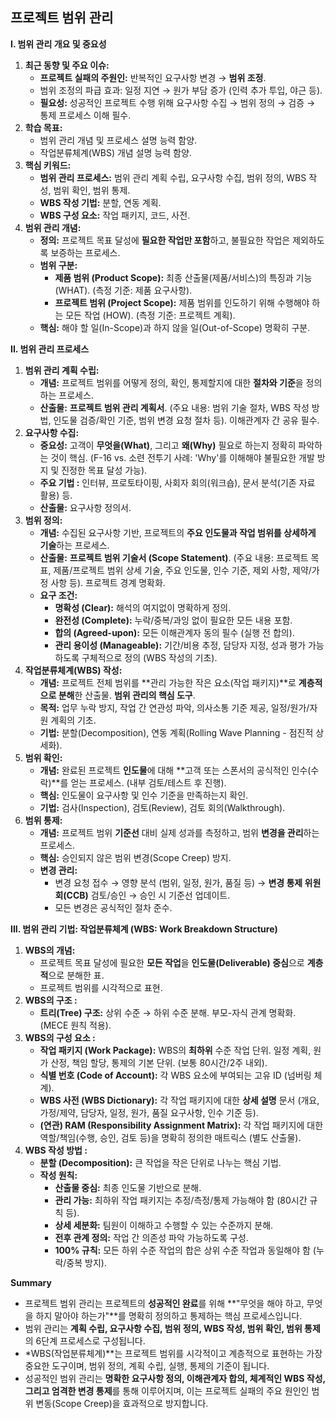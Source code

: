 ## 프로젝트 범위 관리

**I. 범위 관리 개요 및 중요성**

1. **최근 동향 및 주요 이슈:**
    - **프로젝트 실패의 주원인:** 반복적인 요구사항 변경 → **범위 조정**.
    - 범위 조정의 파급 효과: 일정 지연 → 원가 부담 증가 (인력 추가 투입, 야근 등).
    - **필요성:** 성공적인 프로젝트 수행 위해 요구사항 수집 → 범위 정의 → 검증 → 통제 프로세스 이해 필수.
2. **학습 목표:**
    - 범위 관리 개념 및 프로세스 설명 능력 함양.
    - 작업분류체계(WBS) 개념 설명 능력 함양.
3. **핵심 키워드:**
    - **범위 관리 프로세스:** 범위 관리 계획 수립, 요구사항 수집, 범위 정의, WBS 작성, 범위 확인, 범위 통제.
    - **WBS 작성 기법:** 분할, 연동 계획.
    - **WBS 구성 요소:** 작업 패키지, 코드, 사전.
4. **범위 관리 개념:**
    - **정의:** 프로젝트 목표 달성에 **필요한 작업만 포함**하고, 불필요한 작업은 제외하도록 보증하는 프로세스.
    - **범위 구분:**
        - **제품 범위 (Product Scope):** 최종 산출물(제품/서비스)의 특징과 기능 (WHAT). (측정 기준: 제품 요구사항).
        - **프로젝트 범위 (Project Scope):** 제품 범위를 인도하기 위해 수행해야 하는 모든 작업 (HOW). (측정 기준: 프로젝트 계획).
    - **핵심:** 해야 할 일(In-Scope)과 하지 않을 일(Out-of-Scope) 명확히 구분.

**II. 범위 관리 프로세스**

1. **범위 관리 계획 수립:**
    - **개념:** 프로젝트 범위를 어떻게 정의, 확인, 통제할지에 대한 **절차와 기준**을 정의하는 프로세스.
    - **산출물:** **프로젝트 범위 관리 계획서**. (주요 내용: 범위 기술 절차, WBS 작성 방법, 인도물 검증/확인 기준, 범위 변경 요청 절차 등). 이해관계자 간 공유 필수.
2. **요구사항 수집:**
    - **중요성:** 고객이 **무엇을(What)**, 그리고 **왜(Why)** 필요로 하는지 정확히 파악하는 것이 핵심. (F-16 vs. 소련 전투기 사례: 'Why'를 이해해야 불필요한 개발 방지 및 진정한 목표 달성 가능).
    - **주요 기법 :** 인터뷰, 프로토타이핑, 사회자 회의(워크숍), 문서 분석(기존 자료 활용) 등.
    - **산출물:** 요구사항 정의서.
3. **범위 정의:**
    - **개념:** 수집된 요구사항 기반, 프로젝트의 **주요 인도물과 작업 범위를 상세하게 기술**하는 프로세스.
    - **산출물:** **프로젝트 범위 기술서 (Scope Statement)**. (주요 내용: 프로젝트 목표, 제품/프로젝트 범위 상세 기술, 주요 인도물, 인수 기준, 제외 사항, 제약/가정 사항 등). 프로젝트 경계 명확화.
    - **요구 조건:**
        - **명확성 (Clear):** 해석의 여지없이 명확하게 정의.
        - **완전성 (Complete):** 누락/중복/과잉 없이 필요한 모든 내용 포함.
        - **합의 (Agreed-upon):** 모든 이해관계자 동의 필수 (실행 전 합의).
        - **관리 용이성 (Manageable):** 기간/비용 추정, 담당자 지정, 성과 평가 가능하도록 구체적으로 정의 (WBS 작성의 기초).
4. **작업분류체계(WBS) 작성:**
    - **개념:** 프로젝트 전체 범위를 **관리 가능한 작은 요소(작업 패키지)**로 **계층적으로 분해**한 산출물. **범위 관리의 핵심 도구**.
    - **목적:** 업무 누락 방지, 작업 간 연관성 파악, 의사소통 기준 제공, 일정/원가/자원 계획의 기초.
    - **기법:** 분할(Decomposition), 연동 계획(Rolling Wave Planning - 점진적 상세화).
5. **범위 확인:**
    - **개념:** 완료된 프로젝트 **인도물**에 대해 **고객 또는 스폰서의 공식적인 인수(수락)**를 얻는 프로세스. (내부 검토/테스트 후 진행).
    - **핵심:** 인도물이 요구사항 및 인수 기준을 만족하는지 확인.
    - **기법:** 검사(Inspection), 검토(Review), 검토 회의(Walkthrough).
6. **범위 통제:**
    - **개념:** 프로젝트 범위 **기준선** 대비 실제 성과를 측정하고, 범위 **변경을 관리**하는 프로세스.
    - **핵심:** 승인되지 않은 범위 변경(Scope Creep) 방지.
    - **변경 관리:**
        - 변경 요청 접수 → 영향 분석 (범위, 일정, 원가, 품질 등) → **변경 통제 위원회(CCB)** 검토/승인 → 승인 시 기준선 업데이트.
        - 모든 변경은 공식적인 절차 준수.

**III. 범위 관리 기법: 작업분류체계 (WBS: Work Breakdown Structure)**

1. **WBS의 개념:**
    - 프로젝트 목표 달성에 필요한 **모든 작업**을 **인도물(Deliverable) 중심**으로 **계층적**으로 분해한 표.
    - 프로젝트 범위를 시각적으로 표현.
2. **WBS의 구조 :**
    - **트리(Tree) 구조:** 상위 수준 → 하위 수준 분해. 부모-자식 관계 명확화. (MECE 원칙 적용).
3. **WBS의 구성 요소 :**
    - **작업 패키지 (Work Package):** WBS의 **최하위** 수준 작업 단위. 일정 계획, 원가 산정, 책임 할당, 통제의 기본 단위. (보통 80시간/2주 내외).
    - **식별 번호 (Code of Account):** 각 WBS 요소에 부여되는 고유 ID (넘버링 체계).
    - **WBS 사전 (WBS Dictionary):** 각 작업 패키지에 대한 **상세 설명** 문서 (개요, 가정/제약, 담당자, 일정, 원가, 품질 요구사항, 인수 기준 등).
    - **(연관) RAM (Responsibility Assignment Matrix):** 각 작업 패키지에 대한 역할/책임(수행, 승인, 검토 등)을 명확히 정의한 매트릭스 (별도 산출물).
4. **WBS 작성 방법 :**
    - **분할 (Decomposition):** 큰 작업을 작은 단위로 나누는 핵심 기법.
    - **작성 원칙:**
        - **산출물 중심:** 최종 인도물 기반으로 분해.
        - **관리 가능:** 최하위 작업 패키지는 추정/측정/통제 가능해야 함 (80시간 규칙 등).
        - **상세 세분화:** 팀원이 이해하고 수행할 수 있는 수준까지 분해.
        - **전후 관계 정의:** 작업 간 의존성 파악 가능하도록 구성.
        - **100% 규칙:** 모든 하위 수준 작업의 합은 상위 수준 작업과 동일해야 함 (누락/중복 방지).

**Summary**

- 프로젝트 범위 관리는 프로젝트의 **성공적인 완료**를 위해 **"무엇을 해야 하고, 무엇을 하지 말아야 하는가"**를 명확히 정의하고 통제하는 핵심 프로세스입니다.
- 범위 관리는 **계획 수립, 요구사항 수집, 범위 정의, WBS 작성, 범위 확인, 범위 통제**의 6단계 프로세스로 구성됩니다.
- *WBS(작업분류체계)**는 프로젝트 범위를 시각적이고 계층적으로 표현하는 가장 중요한 도구이며, 범위 정의, 계획 수립, 실행, 통제의 기준이 됩니다.
- 성공적인 범위 관리는 **명확한 요구사항 정의, 이해관계자 합의, 체계적인 WBS 작성, 그리고 엄격한 변경 통제**를 통해 이루어지며, 이는 프로젝트 실패의 주요 원인인 범위 변동(Scope Creep)을 효과적으로 방지합니다.